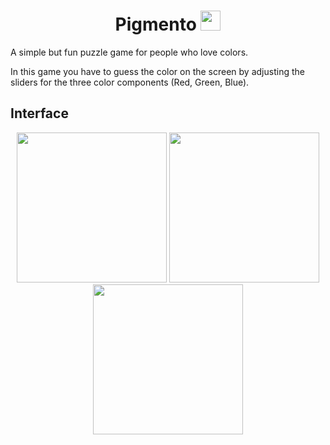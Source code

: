 <h1 align="center">Pigmento <img width="32" src="https://github.com/Kajatin/Pigmento/assets/33018844/f2f64766-fa55-42eb-85c3-e743680a74b5"></h1>

A simple but fun puzzle game for people who love colors.

In this game you have to guess the color on the screen by adjusting the sliders for the
three color components (Red, Green, Blue).

## Interface

<p align="center">
  <img width="240" src="https://github.com/Kajatin/Pigmento/assets/33018844/903b98fe-a273-4722-9e4a-df5d4ef77805">
  <img width="240" src="https://github.com/Kajatin/Pigmento/assets/33018844/9ab5a1dc-1e7f-40cc-a994-b53703fbc833">
  <img width="240" src="https://github.com/Kajatin/Pigmento/assets/33018844/90916f7e-4988-4656-8fa7-83d01c758990">
</p>
